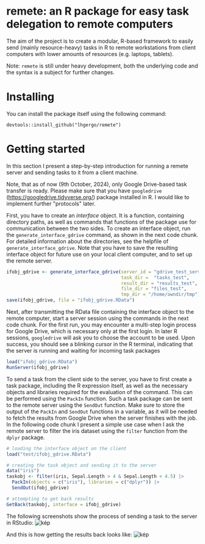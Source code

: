 # remete: an R package for easy task delegation to remote computers
The aim of the project is to create a modular, R-based framework to easily send (mainly resource-heavy) tasks in R to remote workstations from client computers with lower amounts of resources (e.g. laptops, tablets). 

Note: `remete` is still under heavy development, both the underlying code and the syntax is a subject for further changes. 

# Installing
You can install the package itself using the following command:

```
devtools::install_github("lhgergo/remete")
```

# Getting started
In this section I present a step-by-step introduction for running a remete server and sending tasks to it from a client machine.

Note, that as of now (9th October, 2024), only Google Drive-based task transfer is ready. Please make sure that you have `googledrive` (https://googledrive.tidyverse.org/) package installed in R. I would like to implement further "protocols" later.

First, you have to create an *interface* object. It is a function, containing directory paths, as well as commands that functions of the package use for communication between the two sides. To create an interface object, run the `generate_interface_gdrive` command, as shown in the next code chunk. For detailed information about the directories, see the helpfile of `generate_interface_gdrive`. Note that you have to save the resulting interface object for future use on your local client computer, and to set up the remote server.

```r
ifobj_gdrive <- generate_interface_gdrive(server_id = "gdrive_test_server",
                                          task_dir =  "tasks_test",
                                          result_dir = "results_test",
                                          file_dir = "files_test",
                                          tmp_dir = "/home/owndir/tmp")
save(ifobj_gdrive, file = "ifobj_gdrive.RData")
```

Next, after transmitting the RData file containing the interface object to the remote computer, start a server session using the commands in the next code chunk. For the first run, you may encounter a multi-step login process for Google Drive, which is necessary only at the first login. In later R sessions, `googledrive` will ask you to choose the account to be used. Upon success, you should see a blinking cursor in the R terminal, indicating that the server is running and waiting for incoming task packages

```r
load("ifobj_gdrive.RData")
RunServer(ifobj_gdrive)
```

To send a task from the client side to the server, you have to first create a task package, including the R expression itself, as well as the necessary objects and libraries required for the evaluation of the command. This can be performed using the `PackIn` function. Such a task package can be sent to the remote server using the `SendOut` function. Make sure to store the output of the `PackIn` and `SendOut` functions in a variable, as it will be needed to fetch the results from Google Drive when the server finishes with the job. In the following code chunk I present a simple use case when I ask the remote server to filter the iris dataset using the `filter` function from the `dplyr` package.

```r
# loading the interface object on the client
load("test/ifobj_gdrive.RData")

# creating the task object and sending it to the server
data("iris")
taskobj <- filter(iris, Sepal.Length > 4 & Sepal.Length < 4.5) |>
  PackIn(objects = c("iris"), libraries = c("dplyr")) |>
  SendOut(ifobj_gdrive)

# attempting to get back results
GetBack(taskobj, interface = ifobj_gdrive)
```

The following screenshots show the process of sending a task to the server in RStudio:
![kép](https://github.com/user-attachments/assets/25e2a678-529c-4932-972c-e48de650b656)

And this is how getting the results back looks like:
![kép](https://github.com/user-attachments/assets/637a16e3-2849-4c0b-9918-fb1e6f36a555)
